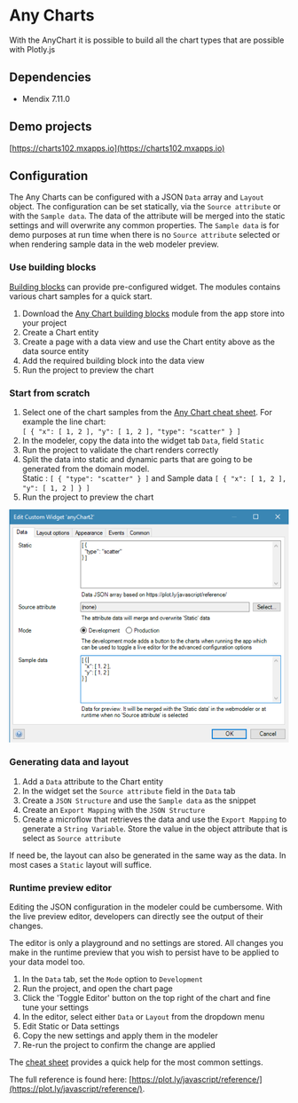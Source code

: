 # Any Charts
With the AnyChart it is possible to build all the chart types that are possible with Plotly.js

## Dependencies
* Mendix 7.11.0

## Demo projects
[https://charts102.mxapps.io](https://charts102.mxapps.io)

## Configuration
The Any Charts can be configured with a JSON `Data` array and `Layout` object. The configuration can be set statically, via the `Source attribute` or with the `Sample data`. The data of the attribute will be merged into the static settings and will overwrite any common properties. The `Sample data` is for demo purposes at run time when there is no `Source attribute` selected or when rendering sample data in the web modeler preview.

### Use building blocks
[Building blocks](https://docs.mendix.com/refguide/building-block) can provide pre-configured widget. The modules contains various chart samples for a quick start.

1. Download the [Any Chart building blocks](https://appstore.home.mendix.com/link/app/106459/Mendix/Any-Chart-Building-blocks-Module) module from the app store into your project
1. Create a Chart entity
1. Create a page with a data view and use the Chart entity above as the data source entity
1. Add the required building block into the data view
1. Run the project to preview the chart

### Start from scratch
1. Select one of the chart samples from the [Any Chart cheat sheet](/AnyChartCheatSheet.md). For example the line chart:  
`[ { "x": [ 1, 2 ], "y": [ 1, 2 ], "type": "scatter" } ]`
1. In the modeler, copy the data into the widget tab `Data`, field `Static`
1. Run the project to validate the chart renders correctly
1. Split the data into static and dynamic parts that are going to be generated from the domain model.  
Static : `[ { "type": "scatter" } ]` and Sample data `[ { "x": [ 1, 2 ], "y": [ 1, 2 ] } ]`
1. Run the project to preview the chart

![Any Chart Configuration](/assets/cheatsheet/AnyChartConfiguration.png)

### Generating data and layout
1. Add a `Data` attribute to the Chart entity
1. In the widget set the `Source attribute` field in the `Data` tab
1. Create a `JSON Structure` and use the `Sample data` as the snippet
1. Create an `Export Mapping` with the `JSON Structure`
1. Create a microflow that retrieves the data and use the `Export Mapping` to generate a `String Variable`. Store the value in the object attribute that is select as `Source attribute`

If need be, the layout can also be generated in the same way as the data. In most cases a `Static` layout will suffice.

### Runtime preview editor
Editing the JSON configuration in the modeler could be cumbersome. With the live preview editor, developers can directly see the output of their changes. 

The editor is only a playground and no settings are stored. All changes you make in the runtime preview that you wish to persist have to be applied to your data model too.

1. In the `Data` tab, set the `Mode` option to `Development`
1. Run the project, and open the chart page
1. Click the 'Toggle Editor' button on the top right of the chart and fine tune your settings
1. In the editor, select either `Data` or `Layout` from the dropdown menu
1. Edit Static or Data settings
1. Copy the new settings and apply them in the modeler
1. Re-run the project to confirm the change are applied

The [cheat sheet](/AdvancedCheatSheet.md) provides a quick help for the most common settings.

The full reference is found here: [https://plot.ly/javascript/reference/](https://plot.ly/javascript/reference/).
